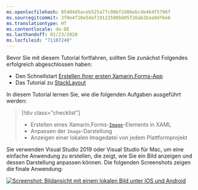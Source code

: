 ```yaml
---
ms.openlocfilehash: 85404d5aceb525a77c98bf2d86ebc4b464f5796f
ms.sourcegitcommit: 3f0e4f10e5def19122588bb05f26ab2baa9df6eb
ms.translationtype: HT
ms.contentlocale: de-DE
ms.lasthandoff: 01/23/2020
ms.locfileid: "71107240"
---
```

Bevor Sie mit diesem Tutorial fortfahren, sollten Sie zunächst Folgendes erfolgreich abgeschlossen haben:

- Den Schnellstart [Erstellen Ihrer ersten Xamarin.Forms-App](~/get-started/first-app/index.md)
- Das Tutorial zu [StackLayout](~/get-started/tutorials/stacklayout/index.yml)

In diesem Tutorial lernen Sie, wie die folgenden Aufgaben ausgeführt werden:

> [!div class="checklist"]
>
> - Erstellen eines Xamarin.Forms-[`Image`](xref:Xamarin.Forms.Image)-Elements in XAML
> - Anpassen der `Image`-Darstellung
> - Anzeigen einer lokalen Imagedatei von jedem Plattformprojekt

Sie verwenden Visual Studio 2019 oder Visual Studio für Mac, um eine einfache Anwendung zu erstellen, die zeigt, wie Sie ein Bild anzeigen und dessen Darstellung anpassen können. Die folgenden Screenshots zeigen die finale Anwendung:

[![Screenshot: Bildansicht mit einem lokalen Bild unter iOS und Android](../images/local-file.png "Bildansicht mit einem lokalen Bild")](../images/local-file-large.png#lightbox "Bildansicht mit einem lokalen Bild")

